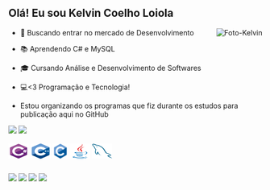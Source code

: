 
## Olá! Eu sou Kelvin Coelho Loiola
  <img align="right" height="120" alt="Foto-Kelvin" src="https://media-exp1.licdn.com/dms/image/C4D03AQEb333pUFRJDA/profile-displayphoto-shrink_200_200/0/1593697688165?e=1664409600&v=beta&t=dDotCFVNghDlXflcLbifYW9oLZTapKiO6BHkbnaAzjY">

- 🔭 Buscando entrar no mercado de Desenvolvimento 
- 📚 Aprendendo C# e MySQL
- 🎓 Cursando Análise e Desenvolvimento de Softwares
- 💻<3  Programação e Tecnologia!

- Estou organizando os programas que fiz durante os estudos para publicação aqui no GitHub

<div>
    <img height="180em" src="https://github-readme-stats.vercel.app/api?username=kcoelho-dev&show_icons=true&theme=github_dark&include_all_commits=true&count_private=true"/>
    <img height="180em" src="https://github-readme-stats.vercel.app/api/top-langs/?username=kcoelho-dev&layout=&langs_count=16&theme=github_dark" />
</div>

<div style="display: inline_block"><br>
    <a href="https://github.com/kcoelho-dev/csharp" target="_blank"><img align="center" alt="Kelvin-LanguageC#" height="30" width="40" src="https://raw.githubusercontent.com/devicons/devicon/master/icons/csharp/csharp-original.svg"></a>
    <a href="https://github.com/kcoelho-dev/cplusplus" target="_blank"><img align="center" alt="Kelvin-LanguageC++" height="30" width="40" src="https://raw.githubusercontent.com/devicons/devicon/master/icons/cplusplus/cplusplus-original.svg"></a>
    <a href="https://github.com/kcoelho-dev/c" target="_blank"><img align="center" alt="Kelvin-LanguageC" height="30" src="https://raw.githubusercontent.com/devicons/devicon/master/icons/c/c-original.svg"></a>
    <a href="https://github.com/kcoelho-dev/java" target="_blank"><img align="center" alt="Kelvin-LanguageJava" height="30" width="40" src="https://raw.githubusercontent.com/devicons/devicon/master/icons/java/java-original.svg"></a>
    <a href="https://github.com/kcoelho-dev/mysql" target="_blank"><img align="center" alt="Kelvin-LanguageMySQL" height="30" width="40" src="https://raw.githubusercontent.com/devicons/devicon/master/icons/mysql/mysql-original.svg"></a>
</div>
  
##
  
<div>
    <a href="https://www.linkedin.com/in/kelvin-coelho-b27ba41b1/" target="_blank"><img src="https://img.shields.io/badge/-LinkedIn-%230077B5?style=for-the-badge&logo=linkedin&logoColor=white" target="_blank"></a>   
    <a href = "mailto:kcoelho.dev@gmail.com"><img src="https://img.shields.io/badge/Gmail-D14836?style=for-the-badge&logo=gmail&logoColor=white" target="_blank"></a>
    <a href="https://www.instagram.com/kcoelhooo/" target="_blank"><img src="https://img.shields.io/badge/-Instagram-%23E4405F?style=for-the-badge&logo=instagram&logoColor=white" target="_blank"></a>
    <a href="https://discord.gg/kcoelho-dev" target="_blank"><img src="https://img.shields.io/badge/Discord-7289DA?style=for-the-badge&logo=discord&logoColor=white" target="_blank"></a> 
</div>
